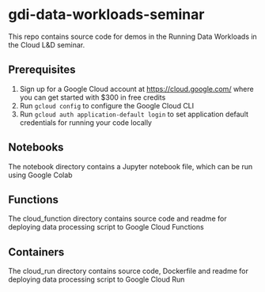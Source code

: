 # gdi-data-workloads-seminar

This repo contains source code for demos in the Running Data Workloads in the Cloud L&D seminar.

## Prerequisites
1. Sign up for a Google Cloud account at https://cloud.google.com/ where you can get started with $300 in free credits
2. Run ```gcloud config``` to configure the Google Cloud CLI
3. Run ```gcloud auth application-default login``` to set application default credentials for running your code locally

## Notebooks
The notebook directory contains a Jupyter notebook file, which can be run using Google Colab

## Functions
The cloud_function directory contains source code and readme for deploying data processing script to Google Cloud Functions

## Containers
The cloud_run directory contains source code, Dockerfile and readme for deploying data processing script to Google Cloud Run
